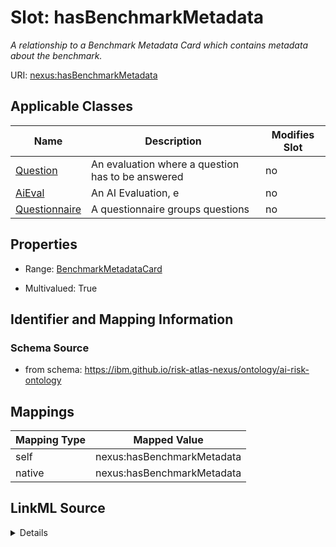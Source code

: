 

# Slot: hasBenchmarkMetadata


_A relationship to a Benchmark Metadata Card which contains metadata about the benchmark._





URI: [nexus:hasBenchmarkMetadata](https://ibm.github.io/risk-atlas-nexus/ontology/hasBenchmarkMetadata)



<!-- no inheritance hierarchy -->





## Applicable Classes

| Name | Description | Modifies Slot |
| --- | --- | --- |
| [Question](Question.md) | An evaluation where a question has to be answered |  no  |
| [AiEval](AiEval.md) | An AI Evaluation, e |  no  |
| [Questionnaire](Questionnaire.md) | A questionnaire groups questions |  no  |







## Properties

* Range: [BenchmarkMetadataCard](BenchmarkMetadataCard.md)

* Multivalued: True





## Identifier and Mapping Information







### Schema Source


* from schema: https://ibm.github.io/risk-atlas-nexus/ontology/ai-risk-ontology




## Mappings

| Mapping Type | Mapped Value |
| ---  | ---  |
| self | nexus:hasBenchmarkMetadata |
| native | nexus:hasBenchmarkMetadata |




## LinkML Source

<details>
```yaml
name: hasBenchmarkMetadata
description: A relationship to a Benchmark Metadata Card which contains metadata about
  the benchmark.
from_schema: https://ibm.github.io/risk-atlas-nexus/ontology/ai-risk-ontology
rank: 1000
domain: AiEval
alias: hasBenchmarkMetadata
domain_of:
- AiEval
inverse: describesAiEval
range: BenchmarkMetadataCard
multivalued: true
inlined: false

```
</details>